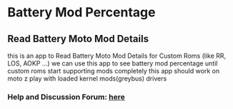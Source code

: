 # Battery Mod Percentage

## Read Battery Moto Mod Details

this is an app to Read Battery Moto Mod Details for Custom Roms (like RR, LOS, AOKP ...)
we can use this app to see battery mod percentage until custom roms start supporting mods completely
this app should work on moto z play with loaded kernel mods(greybus) drivers

### Help and Discussion Forum: [here](https://forum.xda-developers.com/moto-z/themes/app-battery-mod-percentage-t3575753)

